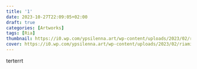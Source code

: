```yaml
---
title: '1'
date: 2023-10-27T22:09:05+02:00
draft: true
categories: [Artworks]
tags: [Ria]
thumbnail: https://i0.wp.com/ypsilenna.art/wp-content/uploads/2023/02/riamidea-portrait.jpg
cover: https://i0.wp.com/ypsilenna.art/wp-content/uploads/2023/02/riamidea-portrait.jpg
---
```

terterrt